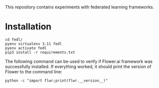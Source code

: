 This repository contains experiments with federated learning frameworks.


# Installation


```
cd fedl/
pyenv virtualenv 3.11 fedl
pyenv activate fedl
pip3 install -r requirements.txt
```

The following command can be used to verify if Flower.ai framework was successfully installed.
If everything worked, it should print the version of Flower to the command line:

```
python -c "import flwr;print(flwr.__version__)"
```
